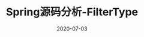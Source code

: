 ---
title: Spring源码分析-FilterType
date: 2020-07-03
cover: https://ss2.bdstatic.com/70cFvnSh_Q1YnxGkpoWK1HF6hhy/it/u=3827979352,1501043192&fm=26&gp=0.jpg
top_img: https://spring.io/images/spring-logo-9146a4d3298760c2e7e49595184e1975.svg
categories:
 - java
 - spring
tags:
 - java
 - spring
 - 源码分析
---